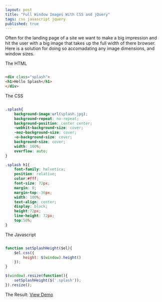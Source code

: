```yaml
---
layout: post
title: "Full Window Images With CSS and jQuery"
tags: css javascript jquery
published: true
---
```


Often for the landing page of a site we want to make a big impression and hit the user with a big image that takes up the full width of there browser. Here is a solution for doing so accomadating any image dimensions, and window sizes.

The HTML

~~~~~html

<div class="splash">
<h1>Hello Splash</h1>
</div>

~~~~~

The CSS

~~~~css

.splash{
	background-image:url(splash.jpg);
	background-repeat: no-repeat;
	background-position: center center;
	-webkit-background-size: cover;
	-moz-background-size: cover;
	-o-background-size: cover;
	background-size: cover;
	width: 100%;
	overflow: auto;
}

.splash h1{
	font-family: helvetica;
	position: relative;
	color:#fff;
	font-size: 72px;
	margin: 0;
	margin-top:-36px;
	width: 100%;
	text-align: center;
	display: block;
	height:72px;
	line-height: 72px;
	top:50%;
}

~~~~~


The Javascript

~~~~~javascript

function setSplashHeight($el){
	$el.css({
		height: $(window).height()
	});
}

$(window).resize(function(){
	setSplashHeight($('.splash'));
}).resize();

~~~~~


The Result: [View Demo](/demo/splash/)